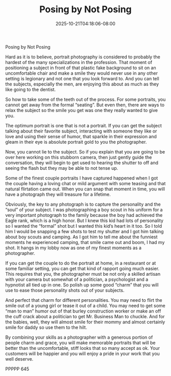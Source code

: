 ﻿---
title: "Posing by Not Posing"
date: 2025-10-21T04:18:06-08:00
description: "TXT Tips for Web Success"
featured_image: "/images/TXT.jpg"
tags: ["TXT"]
---

Posing by Not Posing

Hard as it is to believe, portrait photography is considered to probably the hardest of the many specializations in the profession.  That moment of positioning a subject in front of that plastic fake background to sit on an uncomfortable chair and make a smile they would never use in any other setting is legionary and not one that you look forward to.  And you can tell the subjects, especially the men, are enjoying this about as much as they like going to the dentist.

So how to take some of the teeth out of the process.  For some portraits, you cannot get away from the formal “seating”.  But even then, there are ways to relax the subject so the smile you get was one they really wanted to give you.

The optimum portrait is one that is not a portrait.  If you can get the subject talking about their favorite subject, interacting with someone they like or love and using their sense of humor, that sparkle in their expression and gleam in their eye is absolute portrait gold to you the photographer.  

Now, you cannot lie to the subject.  So if you explain that you are going to be over here working on this stubborn camera, then just gently guide the conversation, they will begin to get used to hearing the shutter to off and seeing the flash but they may be able to not tense up.  

Some of the finest couple portraits I have captured happened when I got the couple having a loving chat or mild argument with some teasing and that natural flirtation came out.  When you can snap that moment in time, you will have a photograph they will treasure for a lifetime.  

Obviously, the key to any photograph is to capture the personality and the “soul” of your subject.  I was photographing a boy scout in his uniform for a very important photograph to the family because the boy had achieved the Eagle rank, which is a high honor.  But I knew this kid had lots of personality so I wanted the “formal” shot but I wanted this kid’s heart in it too.  So I told him I would be snapping a few shots to test my shutter and I got him talking about boy scouts and camping.  As I got him to tell me about the funniest moments he experienced camping, that smile came out and boom, I had my shot.  It hangs in my lobby now as one of my finest moments as a photographer.

If you can get the couple to do the portrait at home, in a restaurant or at some familiar setting, you can get that kind of rapport going much easier.  This requires that you, the photographer must be not only a skilled artisan with your camera but somewhat of a politician, a psychologist and a hypnotist all tied up in one.  So polish up some good “charm” that you will use to ease those personality shots out of your subjects.

And perfect that charm for different personalities.  You may need to flirt the smile out of a young girl or tease it out of a child.  You may need to get some “man to man” humor out of that burley construction worker or make an off the cuff crack about a politician to get Mr. Business Man to chuckle.  And for the babies, well, they will almost smile for their mommy and almost certainly smile for daddy so use them to the hilt.

By combining your skills as a photographer with a generous portion of people charm and grace, you will make memorable portraits that will be better than the uncomfortable, stiff looks that so many accept as ok.  Your customers will be happier and you will enjoy a pride in your work that you well deserve.

PPPPP 645

